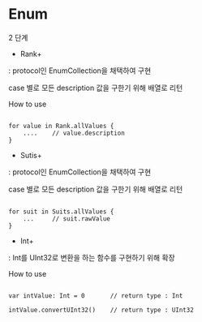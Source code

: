# Enum

2 단계

- Rank+ 

: protocol인 EnumCollection을 채택하여 구현

case 별로 모든 description 값을 구한기 위해 배열로 리턴

How to use
```

for value in Rank.allValues {
    ....    // value.description
}

```

- Sutis+ 

: protocol인 EnumCollection을 채택하여 구현

case 별로 모든 description 값을 구한기 위해 배열로 리턴

```

for suit in Suits.allValues {
    ...     // suit.rawValue
}

```

- Int+

: Int를 UInt32로 변환을 하는 함수를 구현하기 위해 확장 

How to use

```

var intValue: Int = 0       // return type : Int

intValue.convertUInt32()    // return type : UInt32  

```
